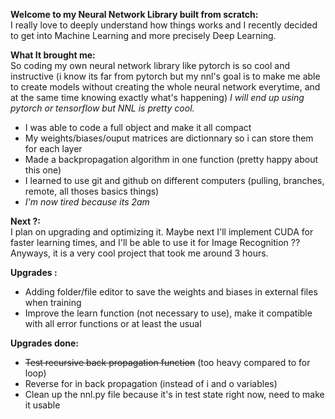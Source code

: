 **Welcome to my Neural Network Library built from scratch:**<br>
I really love to deeply understand how things works and I recently decided to get into Machine Learning and more precisely Deep Learning.

**What It brought me:**<br>
So coding my own neural network library like pytorch is so cool and instructive 
(i know its far from pytorch but  my nnl's goal is to make me able to create models without creating the whole neural network everytime, and at the same time knowing exactly what's happening)
*I will end up using pytorch or tensorflow but NNL is pretty cool.*
 - I was able to code a full object and make it all compact
 - My weights/biases/ouput matrices are dictionnary so i can store them for each layer
 - Made a backpropagation algorithm in one function (pretty happy about this one)
 - I learned to use git and github on different computers (pulling, branches, remote, all thoses basics things)
 - *I'm now tired because its 2am*

**Next ?:**<br>
I plan on upgrading and optimizing it.
Maybe next I'll implement CUDA for faster learning times, and I'll be able to use it for Image Recognition ??
Anyways, it is a very cool project that took me around 3 hours. 

**Upgrades :**<br>
 - Adding folder/file editor to save the weights and biases in external files when training
 - Improve the learn function (not necessary to use), make it compatible with all error functions or at least the usual

**Upgrades done:**<br>
 - ~~Test recursive back propagation function~~ (too heavy compared to for loop)
 - Reverse for in back propagation (instead of i and o variables)
  - Clean up the nnl.py file because it's in test state right now, need to make it usable